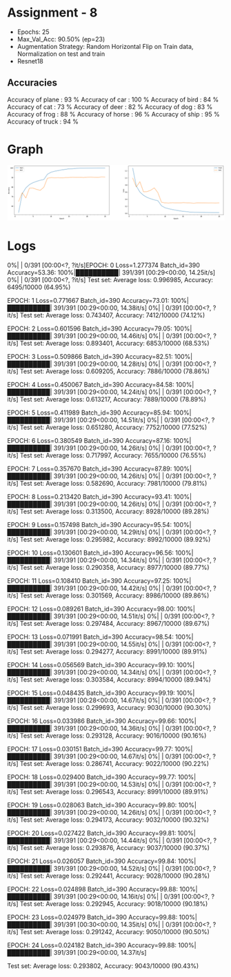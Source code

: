 # Assignment - 8

- Epochs: 25
- Max_Val_Acc: 90.50% (ep=23)
- Augmentation Strategy: Random Horizontal Flip on Train data, Normalization on test and train
- Resnet18

## Accuracies

Accuracy of plane : 93 %
Accuracy of   car : 100 %
Accuracy of  bird : 84 %
Accuracy of   cat : 73 %
Accuracy of  deer : 82 %
Accuracy of   dog : 83 %
Accuracy of  frog : 88 %
Accuracy of horse : 96 %
Accuracy of  ship : 95 %
Accuracy of truck : 94 %

# Graph

![Acc and Loss](https://github.com/divyanshbajpai/EVA4-Coursework/blob/master/Assignment-8/s8.png)

# Logs

 0%|          | 0/391 [00:00<?, ?it/s]EPOCH: 0
Loss=1.277374 Batch_id=390 Accuracy=53.36: 100%|██████████| 391/391 [00:29<00:00, 14.25it/s]
  0%|          | 0/391 [00:00<?, ?it/s]
Test set: Average loss: 0.996985, Accuracy: 6495/10000 (64.95%)

EPOCH: 1
Loss=0.771667 Batch_id=390 Accuracy=73.01: 100%|██████████| 391/391 [00:29<00:00, 14.38it/s]
  0%|          | 0/391 [00:00<?, ?it/s]
Test set: Average loss: 0.743407, Accuracy: 7412/10000 (74.12%)

EPOCH: 2
Loss=0.601596 Batch_id=390 Accuracy=79.05: 100%|██████████| 391/391 [00:29<00:00, 14.46it/s]
  0%|          | 0/391 [00:00<?, ?it/s]
Test set: Average loss: 0.893401, Accuracy: 6853/10000 (68.53%)

EPOCH: 3
Loss=0.509866 Batch_id=390 Accuracy=82.51: 100%|██████████| 391/391 [00:29<00:00, 14.28it/s]
  0%|          | 0/391 [00:00<?, ?it/s]
Test set: Average loss: 0.609205, Accuracy: 7886/10000 (78.86%)

EPOCH: 4
Loss=0.450067 Batch_id=390 Accuracy=84.58: 100%|██████████| 391/391 [00:29<00:00, 14.24it/s]
  0%|          | 0/391 [00:00<?, ?it/s]
Test set: Average loss: 0.613217, Accuracy: 7889/10000 (78.89%)

EPOCH: 5
Loss=0.411989 Batch_id=390 Accuracy=85.94: 100%|██████████| 391/391 [00:29<00:00, 14.51it/s]
  0%|          | 0/391 [00:00<?, ?it/s]
Test set: Average loss: 0.651280, Accuracy: 7752/10000 (77.52%)

EPOCH: 6
Loss=0.380549 Batch_id=390 Accuracy=87.16: 100%|██████████| 391/391 [00:29<00:00, 14.26it/s]
  0%|          | 0/391 [00:00<?, ?it/s]
Test set: Average loss: 0.717997, Accuracy: 7655/10000 (76.55%)

EPOCH: 7
Loss=0.357670 Batch_id=390 Accuracy=87.89: 100%|██████████| 391/391 [00:29<00:00, 14.26it/s]
  0%|          | 0/391 [00:00<?, ?it/s]
Test set: Average loss: 0.582690, Accuracy: 7981/10000 (79.81%)

EPOCH: 8
Loss=0.213420 Batch_id=390 Accuracy=93.41: 100%|██████████| 391/391 [00:29<00:00, 14.26it/s]
  0%|          | 0/391 [00:00<?, ?it/s]
Test set: Average loss: 0.313500, Accuracy: 8928/10000 (89.28%)

EPOCH: 9
Loss=0.157498 Batch_id=390 Accuracy=95.54: 100%|██████████| 391/391 [00:29<00:00, 14.29it/s]
  0%|          | 0/391 [00:00<?, ?it/s]
Test set: Average loss: 0.295982, Accuracy: 8992/10000 (89.92%)

EPOCH: 10
Loss=0.130601 Batch_id=390 Accuracy=96.56: 100%|██████████| 391/391 [00:29<00:00, 14.34it/s]
  0%|          | 0/391 [00:00<?, ?it/s]
Test set: Average loss: 0.290358, Accuracy: 8977/10000 (89.77%)

EPOCH: 11
Loss=0.108410 Batch_id=390 Accuracy=97.25: 100%|██████████| 391/391 [00:29<00:00, 14.42it/s]
  0%|          | 0/391 [00:00<?, ?it/s]
Test set: Average loss: 0.301569, Accuracy: 8986/10000 (89.86%)

EPOCH: 12
Loss=0.089261 Batch_id=390 Accuracy=98.00: 100%|██████████| 391/391 [00:29<00:00, 14.51it/s]
  0%|          | 0/391 [00:00<?, ?it/s]
Test set: Average loss: 0.297484, Accuracy: 8967/10000 (89.67%)

EPOCH: 13
Loss=0.071991 Batch_id=390 Accuracy=98.54: 100%|██████████| 391/391 [00:29<00:00, 14.55it/s]
  0%|          | 0/391 [00:00<?, ?it/s]
Test set: Average loss: 0.294277, Accuracy: 8991/10000 (89.91%)

EPOCH: 14
Loss=0.056569 Batch_id=390 Accuracy=99.10: 100%|██████████| 391/391 [00:29<00:00, 14.34it/s]
  0%|          | 0/391 [00:00<?, ?it/s]
Test set: Average loss: 0.303584, Accuracy: 8994/10000 (89.94%)

EPOCH: 15
Loss=0.048435 Batch_id=390 Accuracy=99.19: 100%|██████████| 391/391 [00:28<00:00, 14.67it/s]
  0%|          | 0/391 [00:00<?, ?it/s]
Test set: Average loss: 0.299693, Accuracy: 9030/10000 (90.30%)

EPOCH: 16
Loss=0.033986 Batch_id=390 Accuracy=99.66: 100%|██████████| 391/391 [00:29<00:00, 14.36it/s]
  0%|          | 0/391 [00:00<?, ?it/s]
Test set: Average loss: 0.293128, Accuracy: 9016/10000 (90.16%)

EPOCH: 17
Loss=0.030151 Batch_id=390 Accuracy=99.77: 100%|██████████| 391/391 [00:29<00:00, 14.67it/s]
  0%|          | 0/391 [00:00<?, ?it/s]
Test set: Average loss: 0.286741, Accuracy: 9022/10000 (90.22%)

EPOCH: 18
Loss=0.029400 Batch_id=390 Accuracy=99.77: 100%|██████████| 391/391 [00:29<00:00, 14.53it/s]
  0%|          | 0/391 [00:00<?, ?it/s]
Test set: Average loss: 0.296543, Accuracy: 8991/10000 (89.91%)

EPOCH: 19
Loss=0.028063 Batch_id=390 Accuracy=99.80: 100%|██████████| 391/391 [00:29<00:00, 14.26it/s]
  0%|          | 0/391 [00:00<?, ?it/s]
Test set: Average loss: 0.294173, Accuracy: 9032/10000 (90.32%)

EPOCH: 20
Loss=0.027422 Batch_id=390 Accuracy=99.81: 100%|██████████| 391/391 [00:29<00:00, 14.44it/s]
  0%|          | 0/391 [00:00<?, ?it/s]
Test set: Average loss: 0.293876, Accuracy: 9037/10000 (90.37%)

EPOCH: 21
Loss=0.026057 Batch_id=390 Accuracy=99.84: 100%|██████████| 391/391 [00:29<00:00, 14.52it/s]
  0%|          | 0/391 [00:00<?, ?it/s]
Test set: Average loss: 0.292441, Accuracy: 9028/10000 (90.28%)

EPOCH: 22
Loss=0.024898 Batch_id=390 Accuracy=99.88: 100%|██████████| 391/391 [00:29<00:00, 14.16it/s]
  0%|          | 0/391 [00:00<?, ?it/s]
Test set: Average loss: 0.292945, Accuracy: 9018/10000 (90.18%)

EPOCH: 23
Loss=0.024979 Batch_id=390 Accuracy=99.88: 100%|██████████| 391/391 [00:30<00:00, 14.35it/s]
  0%|          | 0/391 [00:00<?, ?it/s]
Test set: Average loss: 0.291242, Accuracy: 9050/10000 (90.50%)

EPOCH: 24
Loss=0.024182 Batch_id=390 Accuracy=99.88: 100%|██████████| 391/391 [00:29<00:00, 14.37it/s]

Test set: Average loss: 0.293802, Accuracy: 9043/10000 (90.43%)
